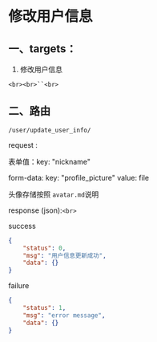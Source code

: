 # 修改用户信息

## 一、targets：

1. 修改用户信息

`<br><br>``<br>`

## 二、路由

```
/user/update_user_info/
```

request :

表单值：key: "nickname"

form-data:
key: "profile_picture"
value: file

头像存储按照 `avatar.md`说明

response (json):`<br>`

success

```json
{
    "status": 0,
    "msg": "用户信息更新成功",
    "data": {}
}
```

failure

```json
{
    "status": 1,
    "msg": "error message",
    "data": {}
}

```
